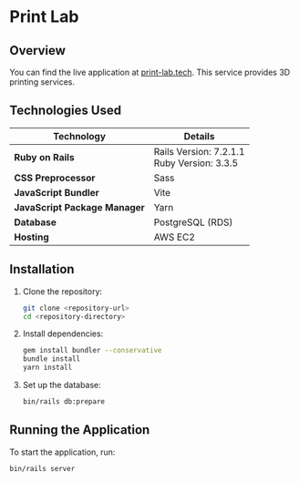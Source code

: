 # Print Lab

## Overview
You can find the live application at [print-lab.tech](https://print-lab.tech/). This service provides 3D printing services.

## Technologies Used
| Technology                | Details          |
|---------------------------|------------------|
| **Ruby on Rails**         | Rails Version: 7.2.1.1<br>Ruby Version: 3.3.5 |
| **CSS Preprocessor**      | Sass             |
| **JavaScript Bundler**    | Vite             |
| **JavaScript Package Manager** | Yarn        |
| **Database**              | PostgreSQL (RDS) |
| **Hosting**               | AWS EC2          |


## Installation
1. Clone the repository:
    ```sh
    git clone <repository-url>
    cd <repository-directory>
    ```

2. Install dependencies:
    ```sh
    gem install bundler --conservative
    bundle install
    yarn install
    ```

3. Set up the database:
    ```sh
    bin/rails db:prepare
    ```

## Running the Application
To start the application, run:
```sh
bin/rails server
```
